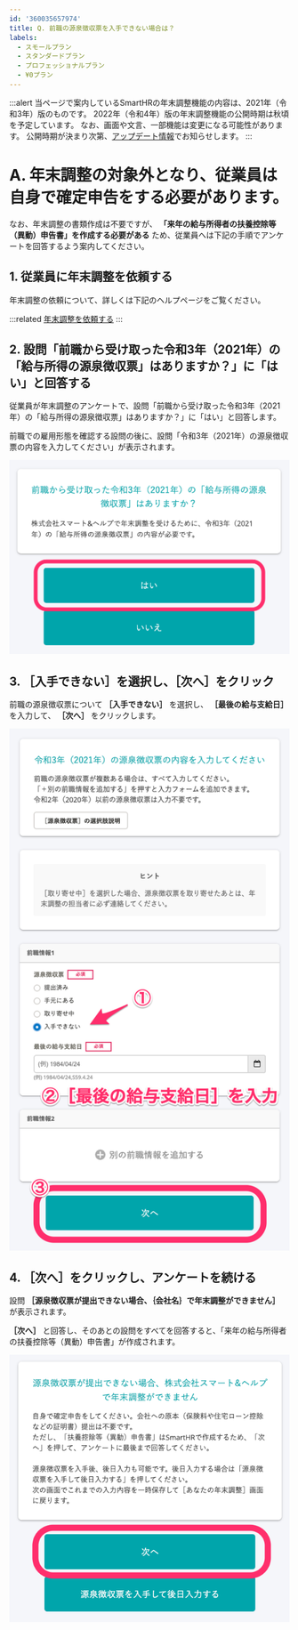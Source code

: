 ```yaml
---
id: '360035657974'
title: Q. 前職の源泉徴収票を入手できない場合は？
labels:
  - スモールプラン
  - スタンダードプラン
  - プロフェッショナルプラン
  - ¥0プラン
---
```

:::alert
当ページで案内しているSmartHRの年末調整機能の内容は、2021年（令和3年）版のものです。
2022年（令和4年）版の年末調整機能の公開時期は秋頃を予定しています。
なお、画面や文言、一部機能は変更になる可能性があります。
公開時期が決まり次第、[アップデート情報](https://smarthr.jp/update)でお知らせします。
:::

# A. 年末調整の対象外となり、従業員は自身で確定申告をする必要があります。

なお、年末調整の書類作成は不要ですが、 **「来年の給与所得者の扶養控除等（異動）申告書」を作成する必要がある**  ため、従業員へは下記の手順でアンケートを回答するよう案内してください。

## 1\. 従業員に年末調整を依頼する

年末調整の依頼について、詳しくは下記のヘルプページをご覧ください。

:::related
[年末調整を依頼する](https://knowledge.smarthr.jp/hc/ja/articles/360035370313)
:::

## 2. 設問「前職から受け取った令和3年（2021年）の「給与所得の源泉徴収票」はありますか？」に「はい」と回答する

従業員が年末調整のアンケートで、設問「前職から受け取った令和3年（2021年）の「給与所得の源泉徴収票」はありますか？」に「はい」と回答します。

前職での雇用形態を確認する設問の後に、設問「令和3年（2021年）の源泉徴収票の内容を入力してください」が表示されます。

![](./00________SmartHR____________.png)

## 3\. ［入手できない］を選択し、［次へ］をクリック

前職の源泉徴収票について **［入手できない］** を選択し、 **［最後の給与支給日］** を入力して、 **［次へ］** をクリックします。

![](./01________SmartHR____________.png)

## 4\. ［次へ］をクリックし、アンケートを続ける

設問 **［源泉徴収票が提出できない場合、｛会社名｝で年末調整ができません］** が表示されます。

 **［次へ］** と回答し、そのあとの設問をすべてを回答すると、「来年の給与所得者の扶養控除等（異動）申告書」が作成されます。

![](./02________SmartHR____________.png)
